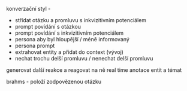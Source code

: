 konverzační styl -

- střídat otázku a promluvu s inkvizitivním potenciálem
- prompt povídání s otázkou
- prompt povídání s inkvizitivním potenciálem
- persona aby byl hloupější / méně informovaný
- persona prompt
- extrahovat entity a přidat do context (vývoj)
- nechat trochu delší promluvu / nenechat delší promluvu

generovat další reakce a reagovat na ně
real time anotace entit a témat

brahms - položí zodpovězenou otázku
